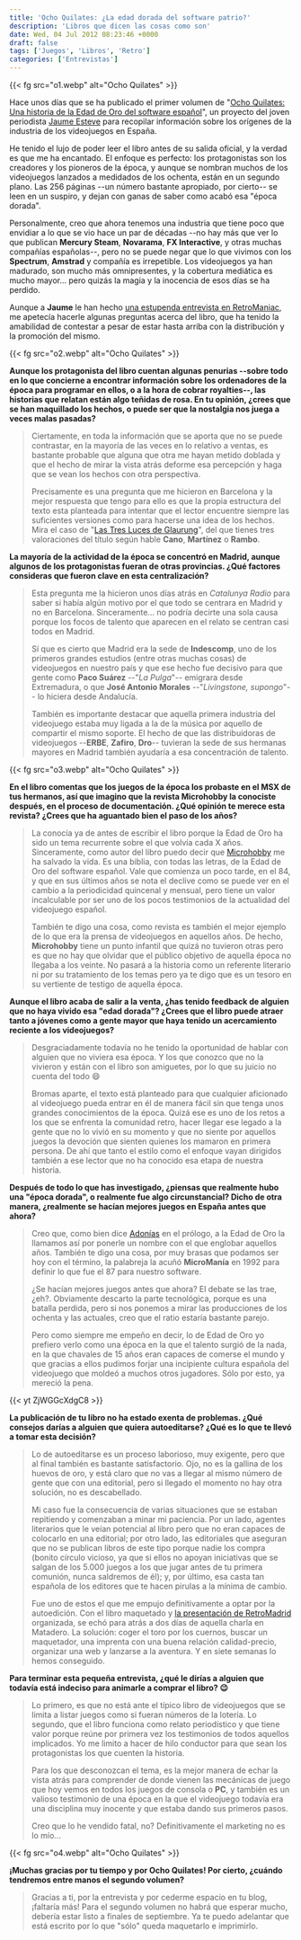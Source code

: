 ```yaml
---
title: 'Ocho Quilates: ¿La edad dorada del software patrio?'
description: 'Libros que dicen las cosas como son'
date: Wed, 04 Jul 2012 08:23:46 +0000
draft: false
tags: ['Juegos', 'Libros', 'Retro']
categories: ['Entrevistas']
---
```


{{< fg src="o1.webp" alt="Ocho Quilates" >}}

Hace unos días que se ha publicado el primer volumen de "[Ocho Quilates: Una historia de la Edad de Oro del software español](http://www.ochoquilates.com/pages/ochoquilates)", un proyecto del joven periodista [Jaume Esteve](http://www.ochoquilates.com/pages/el-autor) para recopilar información sobre los orígenes de la industria de los videojuegos en España.

He tenido el lujo de poder leer el libro antes de su salida oficial, y la verdad es que me ha encantado. El enfoque es perfecto: los protagonistas son los creadores y los pioneros de la época, y aunque se nombran muchos de los videojuegos lanzados a medidados de los ochenta, están en un segundo plano. Las 256 páginas --un número bastante apropiado, por cierto-- se leen en un suspiro, y dejan con ganas de saber como acabó esa "época dorada".

Personalmente, creo que ahora tenemos una industria que tiene poco que envidiar a lo que se vio hace un par de décadas --no hay más que ver lo que publican **Mercury Steam**, **Novarama**, **FX Interactive**, y otras muchas compañías españolas--, pero no se puede negar que lo que vivimos con los **Spectrum**, **Amstrad** y compañía es irrepetible. Los videojuegos ya han madurado, son mucho más omnipresentes, y la cobertura mediática es mucho mayor... pero quizás la magia y la inocencia de esos días se ha perdido.

Aunque a **Jaume** le han hecho [una estupenda entrevista en RetroManiac](http://retromaniacmagazine.blogspot.com.es/2012/06/entrevistamos-jaume-esteve-creador-del.html), me apetecía hacerle algunas preguntas acerca del libro, que ha tenido la amabilidad de contestar a pesar de estar hasta arriba con la distribución y la promoción del mismo.

{{< fg src="o2.webp" alt="Ocho Quilates" >}}

**Aunque los protagonista del libro cuentan algunas penurias --sobre todo en lo que concierne a encontrar información sobre los ordenadores de la época para programar en ellos, o a la hora de cobrar royalties--, las historias que relatan están algo teñidas de rosa. En tu opinión, ¿crees que se han maquillado los hechos, o puede ser que la nostalgia nos juega a veces malas pasadas?**

> Ciertamente, en toda la información que se aporta que no se puede contrastar, en la mayoría de las veces en lo relativo a ventas, es bastante probable que alguna que otra me hayan metido doblada y que el hecho de mirar la vista atrás deforme esa percepción y haga que se vean los hechos con otra perspectiva.
> 
> Precisamente es una pregunta que me hicieron en Barcelona y la mejor respuesta que tengo para ello es que la propia estructura del texto esta planteada para intentar que el lector encuentre siempre las suficientes versiones como para hacerse una idea de los hechos. Mira el caso de "[Las Tres Luces de Glaurung](http://es.wikipedia.org/wiki/Las_tres_luces_de_Glaurung)", del que tienes tres valoraciones del título según hable **Cano**, **Martínez** o **Rambo**.

**La mayoría de la actividad de la época se concentró en Madrid, aunque algunos de los protagonistas fueran de otras provincias. ¿Qué factores consideras que fueron clave en esta centralización?**

> Esta pregunta me la hicieron unos días atrás en _Catalunya Radio_ para saber si había algún motivo por el que todo se centrara en Madrid y no en Barcelona. Sinceramente... no podría decirte una sola causa porque los focos de talento que aparecen en el relato se centran casi todos en Madrid.
> 
> Sí que es cierto que Madrid era la sede de **Indescomp**, uno de los primeros grandes estudios (entre otras muchas cosas) de videojuegos en nuestro país y que ese hecho fue decisivo para que gente como **Paco Suárez** --"_La Pulga_"-- emigrara desde Extremadura, o que **José Antonio Morales** --"_Livingstone, supongo_"-- lo hiciera desde Andalucía.
> 
> También es importante destacar que aquella primera industria del videojuego estaba muy ligada a la de la música por aquello de compartir el mismo soporte. El hecho de que las distribuidoras de videojuegos --**ERBE**, **Zafiro**, **Dro**-- tuvieran la sede de sus hermanas mayores en Madrid también ayudaría a esa concentración de talento.

{{< fg src="o3.webp" alt="Ocho Quilates" >}}

**En el libro comentas que los juegos de la época los probaste en el MSX de tus hermanos, así que imagino que la revista Microhobby la conociste después, en el proceso de documentación. ¿Qué opinión te merece esta revista? ¿Crees que ha aguantado bien el paso de los años?**

> La conocía ya de antes de escribir el libro porque la Edad de Oro ha sido un tema recurrente sobre el que volvía cada X años. Sinceramente, como autor del libro puedo decir que [Microhobby](http://www.microhobby.org/) me ha salvado la vida. Es una biblia, con todas las letras, de la Edad de Oro del software español. Vale que comienza un poco tarde, en el 84, y que en sus últimos años se nota el declive como se puede ver en el cambio a la periodicidad quincenal y mensual, pero tiene un valor incalculable por ser uno de los pocos testimonios de la actualidad del videojuego español.
> 
> También te digo una cosa, como revista es también el mejor ejemplo de lo que era la prensa de videojuegos en aquellos años. De hecho, **Microhobby** tiene un punto infantil que quizá no tuvieron otras pero es que no hay que olvidar que el público objetivo de aquella época no llegaba a los veinte. No pasará a la historia como un referente literario ni por su tratamiento de los temas pero ya te digo que es un tesoro en su vertiente de testigo de aquella época.

**Aunque el libro acaba de salir a la venta, ¿has tenido feedback de alguien que no haya vivido esa "edad dorada"? ¿Crees que el libro puede atraer tanto a jóvenes como a gente mayor que haya tenido un acercamiento reciente a los videojuegos?**

> Desgraciadamente todavía no he tenido la oportunidad de hablar con alguien que no viviera esa época. Y los que conozco que no la vivieron y están con el libro son amiguetes, por lo que su juicio no cuenta del todo :smile:
> 
> Bromas aparte, el texto está planteado para que cualquier aficionado al videojuego pueda entrar en él de manera fácil sin que tenga unos grandes conocimientos de la época. Quizá ese es uno de los retos a los que se enfrenta la comunidad retro, hacer llegar ese legado a la gente que no lo vivió en su momento y que no siente por aquellos juegos la devoción que sienten quienes los mamaron en primera persona. De ahí que tanto el estilo como el enfoque vayan dirigidos también a ese lector que no ha conocido esa etapa de nuestra historia.

**Después de todo lo que has investigado, ¿piensas que realmente hubo una "época dorada", o realmente fue algo circunstancial? Dicho de otra manera, ¿realmente se hacían mejores juegos en España antes que ahora?**

> Creo que, como bien dice [Adonías](https://twitter.com/#!/Adonias48K) en el prólogo, a la Edad de Oro la llamamos así por ponerle un nombre con el que englobar aquellos años. También te digo una cosa, por muy brasas que podamos ser hoy con el término, la palabreja la acuñó **MicroManía** en 1992 para definir lo que fue el 87 para nuestro software.
> 
> ¿Se hacían mejores juegos antes que ahora? El debate se las trae, ¿eh?. Obviamente descarto la parte tecnológica, porque es una batalla perdida, pero si nos ponemos a mirar las producciones de los ochenta y las actuales, creo que el ratio estaría bastante parejo.
> 
> Pero como siempre me empeño en decir, lo de Edad de Oro yo prefiero verlo como una época en la que el talento surgió de la nada, en la que chavales de 15 años eran capaces de comerse el mundo y que gracias a ellos pudimos forjar una incipiente cultura española del videojuego que moldeó a muchos otros jugadores. Sólo por esto, ya mereció la pena.

{{< yt ZjWGGcXdgC8 >}}

**La publicación de tu libro no ha estado exenta de problemas. ¿Qué consejos darías a alguien que quiera autoeditarse? ¿Qué es lo que te llevó a tomar esta decisión?**

> Lo de autoeditarse es un proceso laborioso, muy exigente, pero que al final también es bastante satisfactorio. Ojo, no es la gallina de los huevos de oro, y está claro que no vas a llegar al mismo número de gente que con una editorial, pero si llegado el momento no hay otra solución, no es descabellado.
> 
> Mi caso fue la consecuencia de varias situaciones que se estaban repitiendo y comenzaban a minar mi paciencia. Por un lado, agentes literarios que le veían potencial al libro pero que no eran capaces de colocarlo en una editorial; por otro lado, las editoriales que aseguran que no se publican libros de este tipo porque nadie los compra (bonito círculo vicioso, ya que si ellos no apoyan iniciativas que se salgan de los 5.000 juegos a los que jugar antes de tu primera comunión, nunca saldremos de él); y, por último, esa casta tan española de los editores que te hacen pirulas a la mínima de cambio.
> 
> Fue uno de estos el que me empujo definitivamente a optar por la autoedición. Con el libro maquetado y [la presentación de RetroMadrid](/retromadrid-2012-el-retro-evento-social/) organizada, se echó para atrás a dos días de aquella charla en Matadero. La solución: coger el toro por los cuernos, buscar un maquetador, una imprenta con una buena relación calidad-precio, organizar una web y lanzarse a la aventura. Y en siete semanas lo hemos conseguido.

**Para terminar esta pequeña entrevista, ¿qué le dirías a alguien que todavía está indeciso para animarle a comprar el libro? :wink:**

> Lo primero, es que no está ante el típico libro de videojuegos que se limita a listar juegos como si fueran números de la lotería. Lo segundo, que el libro funciona como relato periodístico y que tiene valor porque reúne por primera vez los testimonios de todos aquellos implicados. Yo me limito a hacer de hilo conductor para que sean los protagonistas los que cuenten la historia.
> 
> Para los que desconozcan el tema, es la mejor manera de echar la vista atrás para comprender de donde vienen las mecánicas de juego que hoy vemos en todos los juegos de consola o **PC**, y también es un valioso testimonio de una época en la que el videojuego todavía era una disciplina muy inocente y que estaba dando sus primeros pasos.
> 
> Creo que lo he vendido fatal, no? Definitivamente el marketing no es lo mío...

{{< fg src="o4.webp" alt="Ocho Quilates" >}}

**¡Muchas gracias por tu tiempo y por Ocho Quilates! Por cierto, ¿cuándo tendremos entre manos el segundo volumen?**

> Gracias a ti, por la entrevista y por cederme espacio en tu blog, ¡faltaría más! Para el segundo volumen no habrá que esperar mucho, debería estar listo a finales de septiembre. Ya te puedo adelantar que está escrito por lo que "sólo" queda maquetarlo e imprimirlo.